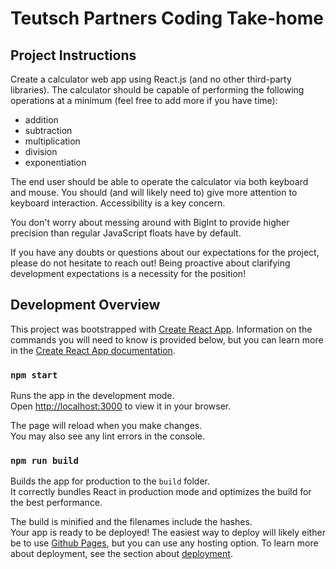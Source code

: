 # Teutsch Partners Coding Take-home

## Project Instructions

Create a calculator web app using React.js (and no other third-party libraries). The calculator should be capable of performing the following operations at a minimum (feel free to add more if you have time):

* addition
* subtraction
* multiplication
* division
* exponentiation

The end user should be able to operate the calculator via both keyboard and mouse. You should (and will likely need to) give more attention to keyboard interaction. Accessibility is a key concern.

You don't worry about messing around with BigInt to provide higher precision than regular JavaScript floats have by default.

If you have any doubts or questions about our expectations for the project, please do not hesitate to reach out! Being proactive about clarifying development expectations is a necessity for the position! 

## Development Overview

This project was bootstrapped with [Create React App](https://github.com/facebook/create-react-app). Information on the commands you will need to know is provided below, but you can learn more in the [Create React App documentation](https://facebook.github.io/create-react-app/docs/getting-started).

### `npm start`

Runs the app in the development mode.\
Open [http://localhost:3000](http://localhost:3000) to view it in your browser.

The page will reload when you make changes.\
You may also see any lint errors in the console.

### `npm run build`

Builds the app for production to the `build` folder.\
It correctly bundles React in production mode and optimizes the build for the best performance.

The build is minified and the filenames include the hashes.\
Your app is ready to be deployed! The easiest way to deploy will likely either be to use [Github Pages](https://docs.github.com/en/pages/getting-started-with-github-pages/about-github-pages), but you can use any hosting option. To learn more about deployment, see the section about [deployment](https://facebook.github.io/create-react-app/docs/deployment).